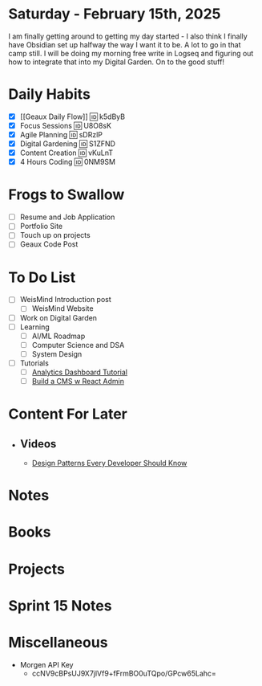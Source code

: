 # Saturday - February 15th, 2025

I am finally getting around to getting my day started - I also think I finally have Obsidian set up halfway the way I want it to be. A lot to go in that camp still. I will be doing my morning free write in Logseq and figuring out how to integrate that into my Digital Garden. On to the good stuff!

# Daily Habits
- [x] [[Geaux Daily Flow]] 🆔 k5dByB
- [x] Focus Sessions 🆔 U8O8sK
- [x] Agile Planning 🆔 sDRzlP
- [x] Digital Gardening 🆔 S1ZFND
- [x] Content Creation 🆔 vKuLnT
- [x] 4 Hours Coding 🆔 0NM9SM

# Frogs to Swallow
- [ ] Resume and Job Application
- [ ] Portfolio Site
- [ ] Touch up on projects
- [ ] Geaux Code Post

# To Do List
- [ ] WeisMind Introduction post
	- [ ] WeisMind Website
- [ ] Work on Digital Garden
- [ ] Learning
	- [ ] AI/ML Roadmap
	- [ ] Computer Science and DSA
	- [ ] System Design
- [ ] Tutorials
	- [ ] [Analytics Dashboard Tutorial](https://www.freecodecamp.org/news/build-an-analytical-dashboard-with-nextjs/?ref=dailydev)
	- [ ] [Build a CMS w React Admin](https://marmelab.com/blog/2025/01/24/how-to-build-a-cms-with-react-admin.html?ref=dailydev)

# Content For Later
- ## Videos
	- [Design Patterns Every Developer Should Know](https://www.youtube.com/watch?v=BJatgOiiht4)
# Notes

# Books

# Projects

# Sprint 15 Notes

# Miscellaneous
- Morgen API Key
	- ccNV9cBPsUJ9X7jlVf9+fFrmBO0uTQpo/GPcw65Lahc=